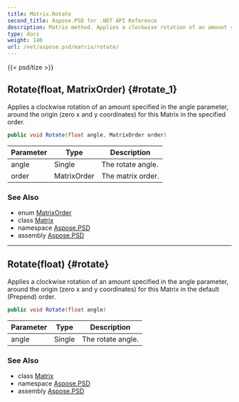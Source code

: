 ```yaml
---
title: Matrix.Rotate
second_title: Aspose.PSD for .NET API Reference
description: Matrix method. Applies a clockwise rotation of an amount specified in the angle parameter around the origin zero x and y coordinates for this Matrix in the specified order
type: docs
weight: 140
url: /net/aspose.psd/matrix/rotate/
---
```

{{< psd/tize >}}
## Rotate(float, MatrixOrder) {#rotate_1}

Applies a clockwise rotation of an amount specified in the angle parameter, around the origin (zero x and y coordinates) for this Matrix in the specified order.

```csharp
public void Rotate(float angle, MatrixOrder order)
```

| Parameter | Type | Description |
| --- | --- | --- |
| angle | Single | The rotate angle. |
| order | MatrixOrder | The matrix order. |

### See Also

* enum [MatrixOrder](../../matrixorder/)
* class [Matrix](../)
* namespace [Aspose.PSD](../../../aspose.psd/)
* assembly [Aspose.PSD](../../../)

---

## Rotate(float) {#rotate}

Applies a clockwise rotation of an amount specified in the angle parameter, around the origin (zero x and y coordinates) for this Matrix in the default (Prepend) order.

```csharp
public void Rotate(float angle)
```

| Parameter | Type | Description |
| --- | --- | --- |
| angle | Single | The rotate angle. |

### See Also

* class [Matrix](../)
* namespace [Aspose.PSD](../../../aspose.psd/)
* assembly [Aspose.PSD](../../../)


